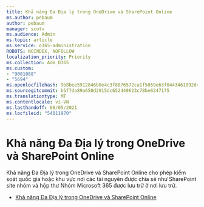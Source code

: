 ```yaml
---
title: Khả năng Đa Địa lý trong OneDrive và SharePoint Online
ms.author: pebaum
author: pebaum
manager: scotv
ms.audience: Admin
ms.topic: article
ms.service: o365-administration
ROBOTS: NOINDEX, NOFOLLOW
localization_priority: Priority
ms.collection: Adm_O365
ms.custom:
- "9001088"
- "5694"
ms.openlocfilehash: 9b8bee5912846b0e4c3f8076572ca1f5059e63f0443461892d4e2d3041913288
ms.sourcegitcommit: b5f7da89a650d2915dc652449623c78be6247175
ms.translationtype: MT
ms.contentlocale: vi-VN
ms.lasthandoff: 08/05/2021
ms.locfileid: "54011970"
---
```

# <a name="multi-geo-capabilities-in-onedrive-and-sharepoint-online"></a>Khả năng Đa Địa lý trong OneDrive và SharePoint Online

Khả năng Đa Địa lý trong OneDrive và SharePoint Online cho phép kiểm soát quốc gia hoặc khu vực nơi các tài nguyên được chia sẻ như SharePoint site nhóm và hộp thư Nhóm Microsoft 365 được lưu trữ ở nơi lưu trữ.
- [Khả năng Đa Địa lý trong OneDrive và SharePoint Online](https://docs.microsoft.com/office365/enterprise/multi-geo-capabilities-in-onedrive-and-sharepoint-online-in-office-365)
